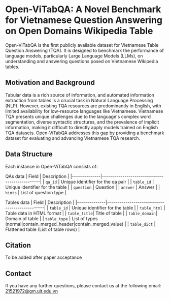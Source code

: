 # Open-ViTabQA: A Novel Benchmark for Vietnamese Question Answering on Open Domains Wikipedia Table

Open-ViTabQA is the first publicly available dataset for Vietnamese Table Question Answering (TQA). It is designed to benchmark the performance of language models, particularly Large Language Models (LLMs), on understanding and answering questions posed on Vietnamese Wikipedia tables.

## Motivation and Background

Tabular data is a rich source of information, and automated information extraction from tables is a crucial task in Natural Language Processing (NLP).  However, existing TQA resources are predominantly in English, with limited availability for low-resource languages like Vietnamese.  Vietnamese TQA presents unique challenges due to the language's complex word segmentation, diverse syntactic structures, and the prevalence of implicit information, making it difficult to directly apply models trained on English TQA datasets. Open-ViTabQA addresses this gap by providing a benchmark dataset for evaluating and advancing Vietnamese TQA research.

## Data Structure

Each instance in Open-ViTabQA consists of:

QAs data
| Field        | Description                                   |
|--------------|-----------------------------------------------|
| `qa_id`      | Unique identifier for the qa pair             |
| `table_id`   | Unique identifier for the table               |
| `question`   | Question                                      |
| `answer`     | Answer                                        |
| `hints`      | List of question type                         |

Tables data
| Field        | Description                                   |
|--------------|-----------------------------------------------|
| `table_id`   | Unique identifier for the table               |
| `table_html` | Table data in HTML format                     |
| `table_title`| Title of table                                |
| `table_domain`| Domain of table                              |
| `table_type` | List of types (normal|contain_merged_header|contain_merged_value)                              |
| `table_dict` | Flattened table (List of table rows) |



## Citation

To be added after paper acceptance

## Contact
If you have any further questions, please contact us at the following email:
21521972@gm.uit.edu.vn
